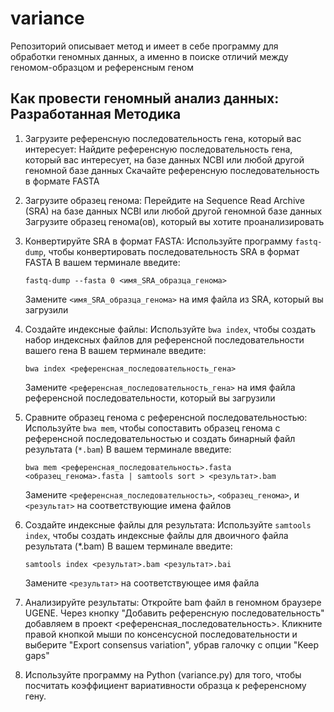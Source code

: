 # variance
Репозиторий описывает метод и имеет в себе программу для обработки геномных данных, а именно в поиске отличий между геномом-образцом и референсным геном


## Как провести геномный анализ данных: Разработанная Методика

1) Загрузите референсную последовательность гена, который вас интересует:
    Найдите референсную последовательность гена, который вас интересует, на базе данных NCBI или любой другой геномной базе данных
    Скачайте референсную последовательность в формате FASTA

2) Загрузите образец генома:
    Перейдите на Sequence Read Archive (SRA) на базе данных NCBI или любой другой геномной базе данных
    Загрузите образец генома(ов), который вы хотите проанализировать

3) Конвертируйте SRA в формат FASTA:
    Используйте программу ```fastq-dump```, чтобы конвертировать последовательность SRA в формат FASTA
    В вашем терминале введите: 
    
    ```
    fastq-dump --fasta 0 <имя_SRA_образца_генома>
    ```
    
    Замените ```<имя_SRA_образца_генома>``` на имя файла из SRA, который вы загрузили

4) Создайте индексные файлы:
    Используйте ```bwa index```, чтобы создать набор индексных файлов для референсной последовательности вашего гена
    В вашем терминале введите: 
    
    ```
    bwa index <референсная_последовательность_гена>
    ```
    
    Замените ```<референсная_последовательность_гена>``` на имя файла референсной последовательности, который вы загрузили

5) Сравните образец генома с референсной последовательностью:
    Используйте ```bwa mem```, чтобы сопоставить образец генома с референсной последовательностью и создать бинарный файл результата (```*.bam```)
    В вашем терминале введите: 
    
    ```
    bwa mem <референсная_последовательность>.fasta <образец_генома>.fasta | samtools sort > <результат>.bam
    ```
    
    Замените ```<референсная_последовательность>```, ```<образец_генома>```, и ```<результат>``` на соответствующие имена файлов

6) Создайте индексные файлы для результата:
    Используйте ```samtools index```, чтобы создать индексные файлы для двоичного файла результата (*.bam)
    В вашем терминале введите: 
    
    ```
    samtools index <результат>.bam <результат>.bai
    ```
    
    Замените ```<результат>``` на соответствующее имя файла

7) Анализируйте результаты:
    Откройте bam файл в геномном браузере UGENE.
    Через кнопку "Добавить референсную последовательность" добавляем в проект <референсная_последовательность>.
    Кликните правой кнопкой мыши по консенсусной последовательности и выберите "Export consensus variation", убрав галочку с опции "Keep gaps"

8) Используйте программу на Python (variance.py) для того, чтобы посчитать коэффициент вариативности образца к референсному гену.
